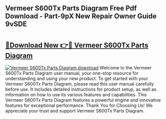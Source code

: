 ## Vermeer S600Tx Parts Diagram Free Pdf Download - Part-9pX New Repair Owner Guide 9vSDE

# <h2><a href="http://dfngw9n.blite.top/?on=Vermeer+S600Tx+Parts+Diagram">🔗Download New 👉🔴 Vermeer S600Tx Parts Diagram</a></h2>

[![Vermeer S600Tx Parts Diagram download](https://i.imgur.com/lujVjoI.png)](http://dfngw9n.blite.top/?on=Vermeer+S600Tx+Parts+Diagram)
Welcome to the Vermeer S600Tx Parts Diagram user manual, your one-stop resource for understanding and using your new product. To get started with your Vermeer S600Tx Parts Diagram, please read this user manual carefully before use. It includes detailed instructions for product setup, as well as information on how to use its various features and capabilities. This Vermeer S600Tx Parts Diagram features a powerful engine and innovative features for exceptional performance. Thank You for Choosing Us! We appreciate your trust and support Vermeer S600Tx Parts Diagram.
